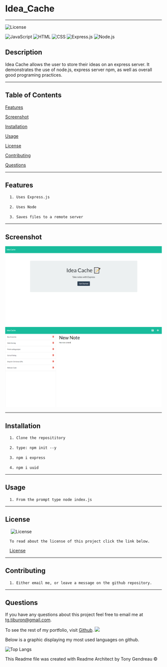# Idea_Cache
---

  ![License](https://img.shields.io/github/license/tgtiburon/Idea_Cache?style=flat-square)
  
  ![JavaScript](https://img.shields.io/badge/JavaScript-F7DF1E?style=for-the-badge&logo=javascript&logoColor=black) 
  ![HTML](https://img.shields.io/badge/HTML-239120?style=for-the-badge&logo=html5&logoColor=white) 
  ![CSS](https://img.shields.io/badge/CSS-239120?&style=for-the-badge&logo=css3&logoColor=white) 
  ![Express.js](https://img.shields.io/badge/express.js-%23404d59.svg?style=for-the-badge&logo=express&logoColor=%2361DAFB) 
  ![Node.js](https://img.shields.io/badge/Node.js-43853D?style=for-the-badge&logo=node.js&logoColor=white) 
## Description

Idea Cache allows the user to store their ideas on an express server.  It demonstrates the use of node.js, express server npm, as well as overall good programing practices.

---
  ## Table of Contents

  [Features](#features)

  [Screenshot](#screenshot)

  [Installation](#installation)
    
  [Usage](#usage)
    
  [License](#license)
    
  [Contributing](#contributing)

  [Questions](#questions)
  
  

---

## Features

      1. Uses Express.js 

      2. Uses Node 

      3. Saves files to a remote server 
---

## Screenshot 
  ![](idea_cache_scn.png)
  ![](idea_cache_scn2.png)
  
  

  ---

  ## Installation

      1. Clone the reposititory 

      2. type: npm init --y 

      3. npm i express 

      4. npm i uuid 
---
  ## Usage

      1. From the prompt type node index.js 


  ---
  ## License 

  &emsp; ![License](https://img.shields.io/github/license/tgtiburon/Idea_Cache?style=flat-square)

      To read about the license of this project click the link below.

  &emsp;[License](https://github.com/tgtiburon/Idea_Cache/blob/main/LICENSE) 

  ---
  ## Contributing

      1. Either email me, or leave a message on the github repository. 


---
## Questions

If you have any questions about this project feel free to email me at <tg.tiburon@gmail.com>.  

To see the rest of my portfolio, visit [Github](https://github.com/tgtiburon).
![](./images/GitHub-Mark-32px.png)

Below is a graphic displaying my most used languages on github.

![Top Langs](https://github-readme-stats.vercel.app/api/top-langs/?username=tgtiburon)


This Readme file was created with Readme Architect by Tony Gendreau &copy;
